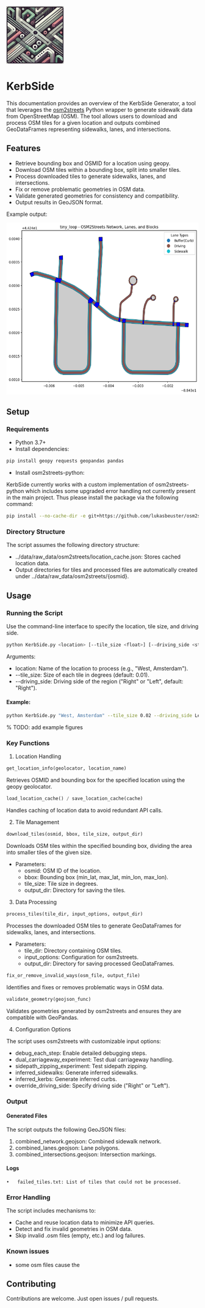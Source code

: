<img src="logo.png" alt="Logo" width="150" height="150"> 

# KerbSide 

This documentation provides an overview of the KerbSide Generator, a tool that leverages the [osm2streets](https://github.com/a-b-street/osm2streets) Python wrapper to generate sidewalk data from OpenStreetMap (OSM). The tool allows users to download and process OSM tiles for a given location and outputs combined GeoDataFrames representing sidewalks, lanes, and intersections.

## Features
- Retrieve bounding box and OSMID for a location using geopy.
- Download OSM tiles within a bounding box, split into smaller tiles.
- Process downloaded tiles to generate sidewalks, lanes, and intersections.
- Fix or remove problematic geometries in OSM data.
- Validate generated geometries for consistency and compatibility.
- Output results in GeoJSON format.

Example output:

<img src="sample_output.png" alt="Sample" width="600" height="450"> 

## Setup

### Requirements
- Python 3.7+
- Install dependencies:

```bash
pip install geopy requests geopandas pandas
```

- Install osm2streets-python:

KerbSide currently works with a custom implementation of osm2streets-python which includes some upgraded error handling not currently present in the main project. Thus please install the package via the following command: 

```bash 
pip install --no-cache-dir -e git+https://github.com/lukasbeuster/osm2streets.git@python_wrap#egg=osm2streets_python\&subdirectory=osm2streets-py
```


### Directory Structure

The script assumes the following directory structure:
- ../data/raw_data/osm2streets/location_cache.json: Stores cached location data.
- Output directories for tiles and processed files are automatically created under ../data/raw_data/osm2streets/{osmid}.

## Usage

### Running the Script

Use the command-line interface to specify the location, tile size, and driving side.

```bash
python KerbSide.py <location> [--tile_size <float>] [--driving_side <str>]
```

Arguments:
- location: Name of the location to process (e.g., "West, Amsterdam").
- --tile_size: Size of each tile in degrees (default: 0.01).
- --driving_side: Driving side of the region ("Right" or "Left", default: "Right").

#### Example:

```bash
python KerbSide.py "West, Amsterdam" --tile_size 0.02 --driving_side Left
```

% TODO: add example figures

### Key Functions

1. Location Handling

```python
get_location_info(geolocator, location_name)
```

Retrieves OSMID and bounding box for the specified location using the geopy geolocator.

```python
load_location_cache() / save_location_cache(cache)
```

Handles caching of location data to avoid redundant API calls.

2. Tile Management

```python
download_tiles(osmid, bbox, tile_size, output_dir)
```

Downloads OSM tiles within the specified bounding box, dividing the area into smaller tiles of the given size.
- Parameters:
    - osmid: OSM ID of the location.
    - bbox: Bounding box (min_lat, max_lat, min_lon, max_lon).
    - tile_size: Tile size in degrees.
    - output_dir: Directory for saving the tiles.

3. Data Processing

```python
process_tiles(tile_dir, input_options, output_dir)
```

Processes the downloaded OSM tiles to generate GeoDataFrames for sidewalks, lanes, and intersections.
- Parameters:
    - tile_dir: Directory containing OSM tiles.
    - input_options: Configuration for osm2streets.
    - output_dir: Directory for saving processed GeoDataFrames.

```python 
fix_or_remove_invalid_ways(osm_file, output_file)
```

Identifies and fixes or removes problematic ways in OSM data.

```python
validate_geometry(geojson_func)
```

Validates geometries generated by osm2streets and ensures they are compatible with GeoPandas.

4. Configuration Options

The script uses osm2streets with customizable input options:
- debug_each_step: Enable detailed debugging steps.
- dual_carriageway_experiment: Test dual carriageway handling.
- sidepath_zipping_experiment: Test sidepath zipping.
- inferred_sidewalks: Generate inferred sidewalks.
- inferred_kerbs: Generate inferred curbs.
- override_driving_side: Specify driving side ("Right" or "Left").

### Output

#### Generated Files

The script outputs the following GeoJSON files:
1.	combined_network.geojson: Combined sidewalk network.
2.	combined_lanes.geojson: Lane polygons.
3.	combined_intersections.geojson: Intersection markings.

#### Logs
	•	failed_tiles.txt: List of tiles that could not be processed.

### Error Handling

The script includes mechanisms to:
- Cache and reuse location data to minimize API queries.
- Detect and fix invalid geometries in OSM data.
- Skip invalid .osm files (empty, etc.) and log failures.

### Known issues

- some osm files cause the 

## Contributing

Contributions are welcome. Just open issues / pull requests.

